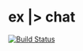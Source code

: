 # ex |> chat

[![Build Status](https://semaphoreci.com/api/v1/nemanja-m/ex-chat/branches/master/badge.svg)](https://semaphoreci.com/nemanja-m/ex-chat)
